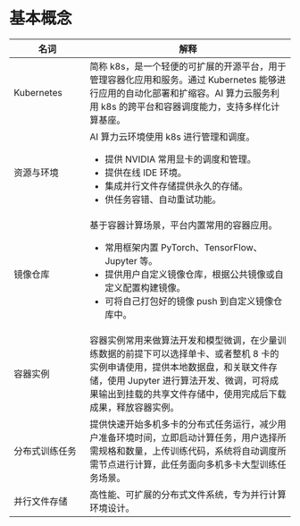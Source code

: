 # 基本概念
| 名词 |解释 |
| --- | --- |
|<div style="min-width:120px">Kubernetes</div>|简称 k8s，是一个轻便的可扩展的开源平台，用于管理容器化应用和服务​​​。通过 Kubernetes 能够进行应用的​​自动化部署​​​和​​扩缩容​​​。AI 算力云服务利用 k8s 的跨平台和容器调度能力，支持多样化计算基座。|
|资源与环境|AI 算力云环境使用 k8s 进行管理和调度。<br/><ul><li>提供 NVIDIA 常用显卡的调度和管理。</li><li>提供在线 IDE 环境。</li><li>集成并行文件存储提供永久的存储。</li><li>供任务容错、自动重试功能。</li></ul>|
|镜像仓库|基于容器计算场景，平台内置常用的容器应用。<br/><ul><li>常用框架内置 PyTorch、TensorFlow、Jupyter 等。</li><li>提供用户自定义镜像仓库，根据公共镜像或自定义配置构建镜像。</li><li>可将自己打包好的镜像 push 到自定义镜像仓库中。</li></ul>|
|容器实例|容器实例常用来做算法开发和模型微调，在少量训练数据的前提下可以选择单卡、或者整机 8 卡的实例申请使用，提供本地数据盘，和关联文件存储，使用 Jupyter 进行算法开发、微调，可将成果输出到挂载的共享文件存储中，使用完成后下载成果，释放容器实例。|
|分布式训练任务|提供快速开始多机多卡的分布式任务运行，减少用户准备环境时间，立即启动计算任务，用户选择所需规格和数量，上传训练代码，系统将自动调度所需节点进行计算，此任务面向多机多卡大型训练任务场景。|
|并行文件存储|高性能、可扩展的分布式文件系统，专为并行计算环境设计。|
